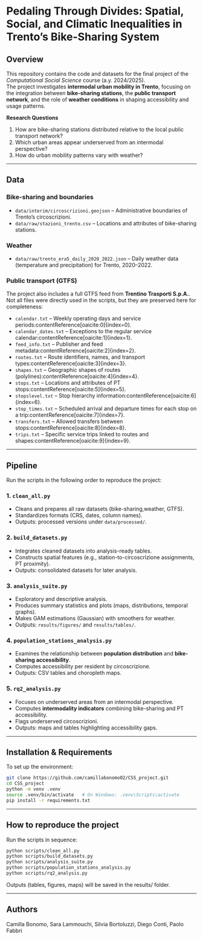# Pedaling Through Divides: Spatial, Social, and Climatic Inequalities in Trento’s Bike-Sharing System

## Overview  
This repository contains the code and datasets for the final project of the *Computational Social Science* course (a.y. 2024/2025).  
The project investigates **intermodal urban mobility in Trento**, focusing on the integration between **bike-sharing stations**, the **public transport network**, and the role of **weather conditions** in shaping accessibility and usage patterns.  

**Research Questions**  
1. How are bike-sharing stations distributed relative to the local public transport network?  
2. Which urban areas appear underserved from an intermodal perspective?  
3. How do urban mobility patterns vary with weather?  

---

## Data  

### Bike-sharing and boundaries  
- `data/interim/circoscrizioni.geojson` – Administrative boundaries of Trento’s circoscrizioni.  
- `data/raw/stazioni_trento.csv` – Locations and attributes of bike-sharing stations.  

### Weather  
- `data/raw/trento_era5_daily_2020_2022.json` – Daily weather data (temperature and precipitation) for Trento, 2020–2022.  

### Public transport (GTFS)  
The project also includes a full GTFS feed from **Trentino Trasporti S.p.A.**. Not all files were directly used in the scripts, but they are preserved here for completeness:  

- `calendar.txt` – Weekly operating days and service periods:contentReference[oaicite:0]{index=0}.  
- `calendar_dates.txt` – Exceptions to the regular service calendar:contentReference[oaicite:1]{index=1}.  
- `feed_info.txt` – Publisher and feed metadata:contentReference[oaicite:2]{index=2}.  
- `routes.txt` – Route identifiers, names, and transport types:contentReference[oaicite:3]{index=3}.  
- `shapes.txt` – Geographic shapes of routes (polylines):contentReference[oaicite:4]{index=4}.  
- `stops.txt` – Locations and attributes of PT stops:contentReference[oaicite:5]{index=5}.  
- `stopslevel.txt` – Stop hierarchy information:contentReference[oaicite:6]{index=6}.  
- `stop_times.txt` – Scheduled arrival and departure times for each stop on a trip:contentReference[oaicite:7]{index=7}.  
- `transfers.txt` – Allowed transfers between stops:contentReference[oaicite:8]{index=8}.  
- `trips.txt` – Specific service trips linked to routes and shapes:contentReference[oaicite:9]{index=9}.  

---

## Pipeline  

Run the scripts in the following order to reproduce the project:  

### 1. `clean_all.py`  
- Cleans and prepares all raw datasets (bike-sharing,weather, GTFS).  
- Standardizes formats (CRS, dates, column names).  
- Outputs: processed versions under `data/processed/`.  

### 2. `build_datasets.py`  
- Integrates cleaned datasets into analysis-ready tables.  
- Constructs spatial features (e.g., station-to-circoscrizione assignments, PT proximity).  
- Outputs: consolidated datasets for later analysis.  

### 3. `analysis_suite.py`  
- Exploratory and descriptive analysis.  
- Produces summary statistics and plots (maps, distributions, temporal graphs).
- Makes GAM estimations (Gaussian) with smoothers for weather.
- Outputs: `results/figures/` and `results/tables/`.  

### 4. `population_stations_analysis.py`  
- Examines the relationship between **population distribution** and **bike-sharing accessibility**.  
- Computes accessibility per resident by circoscrizione.  
- Outputs: CSV tables and choropleth maps.  

### 5. `rq2_analysis.py`  
- Focuses on underserved areas from an intermodal perspective.  
- Computes **intermodality indicators** combining bike-sharing and PT accessibility.  
- Flags underserved circoscrizioni.  
- Outputs: maps and tables highlighting accessibility gaps.  

---

## Installation & Requirements  
To set up the environment:  

```bash
git clone https://github.com/camillabonomo02/CSS_project.git
cd CSS_project
python -m venv .venv
source .venv/bin/activate   # On Windows: .venv\Scripts\activate
pip install -r requirements.txt
```
---
## How to reproduce the project
Run the scripts in sequence:

```bash
python scripts/clean_all.py
python scripts/build_datasets.py
python scripts/analysis_suite.py
python scripts/population_stations_analysis.py
python scripts/rq2_analysis.py
```
Outputs (tables, figures, maps) will be saved in the results/ folder.

---

## Authors
Camilla Bonomo, Sara Lammouchi, Silvia Bortoluzzi, Diego Conti, Paolo Fabbri


